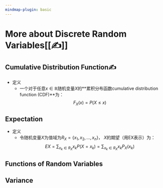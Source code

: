 ```yaml
---
mindmap-plugin: basic
---
```


# More about Discrete Random Variables[[✍]]

## Cumulative Distribution Function✍
- 定义
   - 一个对于任意$x \in \mathbb{R}$随机变量$X$的**累积分布函数cumulative distribution function (CDF)**为：
      $$F_X(x)=P(X \le x)$$

## Expectation
- 定义
   - 令随机变量$X$为值域为$R_X=\{ x_1,x_2, \dots, x_n\}$，
      $X$的期望（用EX表示）为：
      $$EX=\sum_{x_{k} \in R_{X}}x_{k}P(X=x_{k})=\sum_{x_{k} \in R_{X}}x_{k}P_{X}(x_{k})$$

## Functions of Random Variables

## Variance
